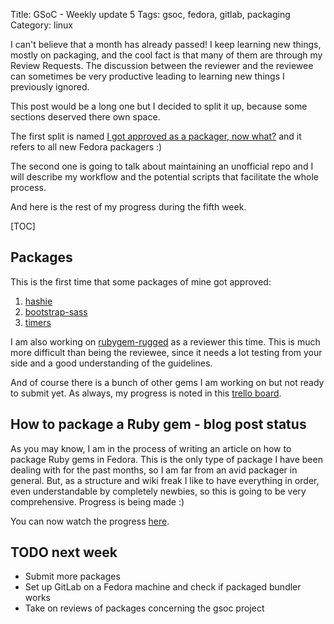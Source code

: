 Title: GSoC - Weekly update 5
Tags: gsoc, fedora, gitlab, packaging
Category: linux

I can't believe that a month has already passed! I keep learning new things, mostly
on packaging, and the cool fact is that many of them are through my Review Requests.
The discussion between the reviewer and the reviewee can sometimes be very productive
leading to learning new things I previously ignored.

This post would be a long one but I decided to split it up, because some sections
deserved there own space.

The first split is named [I got approved as a packager, now what?](|filename|2013-07-21-fedora-after-packager-approval.md)
and it refers to all new Fedora packagers :)

The second one is going to talk about maintaining an unofficial repo and I will
describe my workflow and the potential scripts that facilitate the whole process.

And here is the rest of my progress during the fifth week. 

[TOC]

## Packages

This is the first time that some packages of mine got approved:

1. [hashie][]
2. [bootstrap-sass][]
3. [timers][]


I am also working on [rubygem-rugged][] as a reviewer this time. This is much more
difficult than being the reviewee, since it needs a lot testing from your side
and a good understanding of the guidelines.

And of course there is a bunch of other gems I am working on but not ready to
submit yet. As always, my progress is noted in this [trello board][].

## How to package a Ruby gem - blog post status

As you may know, I am in the process of writing an article on how to package Ruby
gems in Fedora. This is the only type of package I have been dealing with for the
past months, so I am far from an avid packager in general. But, as a structure
and wiki freak I like to have everything in order, even understandable by completely
newbies, so this is going to be very comprehensive. Progress is being made :)

You can now watch the progress [here][ruby-post-trello].

## TODO next week

- Submit more packages
- Set up GitLab on a Fedora machine and check if packaged bundler works
- Take on reviews of packages concerning the gsoc project


[repo-create]: https://fedoraproject.org/wiki/Fedorapeople_Repos#Script_for_easy_create_tree_local_repo_directory
[gitlab repository]: http://repos.fedorapeople.org/repos/axilleas/gitlab/
[ruby-post-trello]:  https://trello.com/c/oGOKkvBn/6-weekly-blog-posts
[bootstrap-sass]: https://bugzilla.redhat.com/show_bug.cgi?id=982679
[hashie]: https://bugzilla.redhat.com/show_bug.cgi?id=985358
[timers]: https://bugzilla.redhat.com/show_bug.cgi?id=969877
[trello board]: https://trello.com/c/IOzzF6MQ/16-gem-packaging-phase-1
[unofficial repo]: http://repos.fedorapeople.org/repos/axilleas/gitlab/
[rubygem-rugged]: https://bugzilla.redhat.com/show_bug.cgi?id=927374
